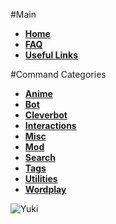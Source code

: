 #Main
* [**Home**](https://github.com/hsiw/WishBot/wiki)
* [**FAQ**](https://github.com/hsiw/WishBot/wiki/FAQ)  
* [**Useful Links**](https://github.com/hsiw/WishBot/wiki/Useful-Links)

#Command Categories
* [**Anime**](https://github.com/hsiw/WishBot/wiki/Anime)  
* [**Bot**](https://github.com/hsiw/WishBot/wiki/Bot)  
* [**Cleverbot**](https://github.com/hsiw/WishBot/wiki/Cleverbot)  
* [**Interactions**](https://github.com/hsiw/WishBot/wiki/Interactions)  
* [**Misc**](https://github.com/hsiw/WishBot/wiki/Misc)  
* [**Mod**](https://github.com/hsiw/WishBot/wiki/Mod)  
* [**Search**](https://github.com/hsiw/WishBot/wiki/Search)  
* [**Tags**](https://github.com/hsiw/WishBot/wiki/Tags)  
* [**Utilities**](https://github.com/hsiw/WishBot/wiki/Utilities)  
* [**Wordplay**](https://github.com/hsiw/WishBot/wiki/Wordplay)

![Yuki](http://i.imgur.com/3CnBnWp.png)